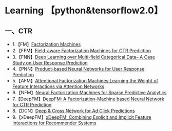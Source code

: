 Learning 【python&tensorflow2.0】
====
一、CTR
-------
* 1.【FM】[Factorization Machines](http://citeseerx.ist.psu.edu/viewdoc/download?doi=10.1.1.393.8529&rep=rep1&type=pdf)  
* 2.【FFM】[Field-aware Factorization Machines for CTR Prediction](https://www.csie.ntu.edu.tw/~cjlin/papers/ffm.pdf)  
* 3.【FNN】[Deep Learning over Multi-field Categorical Data– A Case Study on User Response Prediction](https://arxiv.org/pdf/1601.02376.pdf)  
* 4.【PNN】[Product-based Neural Networks for User Response Prediction](https://arxiv.org/pdf/1601.02376.pdf)  
* 5.【AFM】[Attentional Factorization Machines:Learning the Weight of Feature Interactions via Attention Networks](https://arxiv.org/pdf/1708.04617.pdf)  
* 6.【NFM】[Neural Factorization Machines for Sparse Predictive Analytics](https://arxiv.org/pdf/1708.05027.pdf)
* 7.【DeepFM】[DeepFM: A Factorization-Machine based Neural Network for CTR Prediction](https://www.ijcai.org/Proceedings/2017/0239.pdf)
* 8.【DCN】[Deep & Cross Network for Ad Click Predictions](https://arxiv.org/pdf/1708.05123.pdf)
* 9.【xDeepFM】[xDeepFM: Combining Explicit and Implicit Feature Interactions for Recommender Systems](https://arxiv.org/pdf/1803.05170.pdf)

